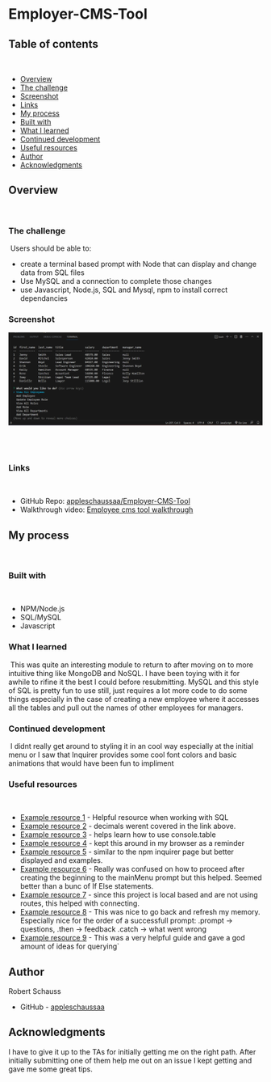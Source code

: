 # Employer-CMS-Tool

## Table of contents
​
- [Overview](#overview)
 - [The challenge](#the-challenge)
 - [Screenshot](#screenshot)
 - [Links](#links)
- [My process](#my-process)
 - [Built with](#built-with)
 - [What I learned](#what-i-learned)
 - [Continued development](#continued-development)
 - [Useful resources](#useful-resources)
- [Author](#author)
- [Acknowledgments](#acknowledgments)
​
## Overview
​
### The challenge
​
Users should be able to:
​
- create a terminal based prompt with Node that can display and change data from SQL files
- Use MySQL and a connection to complete those changes
- use Javascript, Node.js, SQL and Mysql, npm to install correct dependancies
​
### Screenshot

![Alt text](Assets/Images/Employee-cms-tool-screenshot.png)
​

​
### Links
​
- GitHub Repo: [appleschaussaa/Employer-CMS-Tool](https://github.com/appleschaussaa/Employer-CMS-Tool)
- Walkthrough video: [Employee cms tool walkthrough](https://drive.google.com/file/d/1B6K3se0mEWWRsycfN2pviVVqCoYF05HH/view?usp=sharing)
​
## My process
​
### Built with
​
- NPM/Node.js
- SQL/MySQL
- Javascript
​
### What I learned
​
This was quite an interesting module to return to after moving on to more intuitive thing like MongoDB and NoSQL. I have been toying with it for awhile to rifine it the best I could before resubmitting. MySQL and this style of SQL is pretty fun to use still, just requires a lot more code to do some things especially in the case of creating a new employee where it accesses all the tables and pull out the names of other employees for managers.
​
### Continued development
​
I didnt really get around to styling it in an cool way especially at the initial menu or I saw that Inquirer provides some cool font colors and basic animations that would have been fun to impliment
​
### Useful resources
​
- [Example resource 1](https://www.w3schools.com/sql/sql_ref_keywords.asp) - Helpful resource when working with SQL
- [Example resource 2](https://dev.mysql.com/doc/refman/8.0/en/fixed-point-types.html#:~:text=Standard%20SQL%20requires%20that%20DECIMAL,DECIMAL(%20M%20%2C0)%20.) - decimals werent covered in the link above.
- [Example resource 3](https://developer.mozilla.org/en-US/docs/Web/API/console/table) - helps learn how to use console.table
- [Example resource 4](https://www.mysqltutorial.org/mysql-cheat-sheet.aspx) - kept this around in my browser as a reminder
- [Example resource 5](https://morioh.com/p/0b9636237f5c) - similar to the npm inquirer page but better displayed and examples.
- [Example resource 6](https://www.digitalocean.com/community/tutorials/how-to-use-the-switch-statement-in-javascript) - Really was confused on how to proceed after creating the beginning to the mainMenu prompt but this helped. Seemed better than a bunc of If Else statements.
- [Example resource 7](https://www.w3schools.com/nodejs/nodejs_mysql.asp) - since this project is local based and are not using routes, this helped with connecting.
- [Example resource 8](https://www.npmjs.com/package/inquirer) - This was nice to go back and refresh my memory. Especially nice for the order of a successfull prompt: .prompt -> questions, .then -> feedback .catch -> what went wrong
- [Example resource 9](https://www.sitepoint.com/using-node-mysql-javascript-client/) - This was a very helpful guide and gave a god amount of ideas for querying`

## Author

 Robert Schauss
- GitHub - [appleschaussaa](https://github.com/appleschaussaa)

## Acknowledgments

I have to give it up to the TAs for initially getting me on the right path. After initially submitting one of them help me out on an issue I kept getting and gave me some great tips.